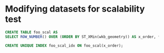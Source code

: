 # Modifying datasets for scalability test

```sql
CREATE TABLE foo_scal AS
SELECT ROW_NUMBER() OVER (ORDER BY ST_XMin(wkb_geometry)) AS x_order, * FROM foo;

CREATE UNIQUE INDEX foo_scal_idx ON foo_scal(x_order);
```